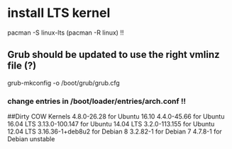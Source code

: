 # install LTS kernel
pacman -S linux-lts
(pacman -R linux) !!

## Grub should be updated to use the right vmlinz file (?)
grub-mkconfig -o /boot/grub/grub.cfg
### change entries in /boot/loader/entries/arch.conf  !!

##Dirty COW Kernels
    4.8.0-26.28 for Ubuntu 16.10
    4.4.0-45.66 for Ubuntu 16.04 LTS
    3.13.0-100.147 for Ubuntu 14.04 LTS
    3.2.0-113.155 for Ubuntu 12.04 LTS
    3.16.36-1+deb8u2 for Debian 8
    3.2.82-1 for Debian 7
    4.7.8-1 for Debian unstable


